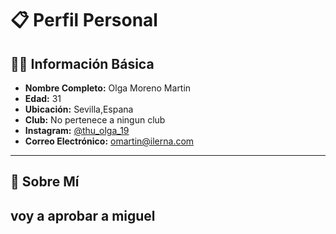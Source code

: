 # 📋 Perfil Personal

## 🧑‍💼 Información Básica

- **Nombre Completo:** Olga Moreno Martin 
- **Edad:** 31
- **Ubicación:** Sevilla,Espana 
- **Club:** No pertenece a ningun club 
- **Instagram:** [@thu_olga_19](#)  
- **Correo Electrónico:** [omartin@ilerna.com](mailto:omartin@ilerna.com)

---

## 📝 Sobre Mí
voy a aprobar a miguel
---
